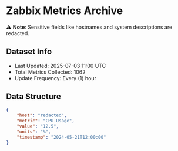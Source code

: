 # Zabbix Metrics Archive

⚠️ **Note**: Sensitive fields like hostnames and system descriptions are redacted.

## Dataset Info
- Last Updated: 2025-07-03 11:00 UTC
- Total Metrics Collected: 1062
- Update Frequency: Every (1) hour

## Data Structure
```json
{
    "host": "redacted",
    "metric": "CPU Usage",
    "value": "12.5",
    "units": "%",
    "timestamp": "2024-05-21T12:00:00"
}
```
